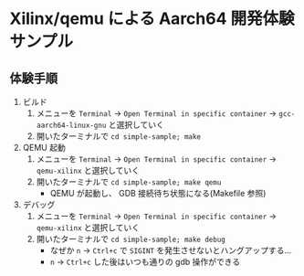 # Xilinx/qemu による Aarch64 開発体験サンプル

## 体験手順

1. ビルド
    1. メニューを `Terminal` -> `Open Terminal in specific container` -> `gcc-aarch64-linux-gnu` と選択していく
    2. 開いたターミナルで `cd simple-sample; make`
2. QEMU 起動
    1. メニューを `Terminal` -> `Open Terminal in specific container` -> `qemu-xilinx` と選択していく
    2. 開いたターミナルで `cd simple-sample; make qemu`
        - QEMU が起動し、 GDB 接続待ち状態になる(Makefile 参照)
3. デバッグ
    1. メニューを `Terminal` -> `Open Terminal in specific container` -> `qemu-xilinx` と選択していく
    2. 開いたターミナルで `cd simple-sample; make debug`
       - なぜか `n` -> `Ctrl+c` で `SIGINT` を発生させないとハングアップする...
       - `n` -> `Ctrl+c` した後はいつも通りの gdb 操作ができる
       
       
